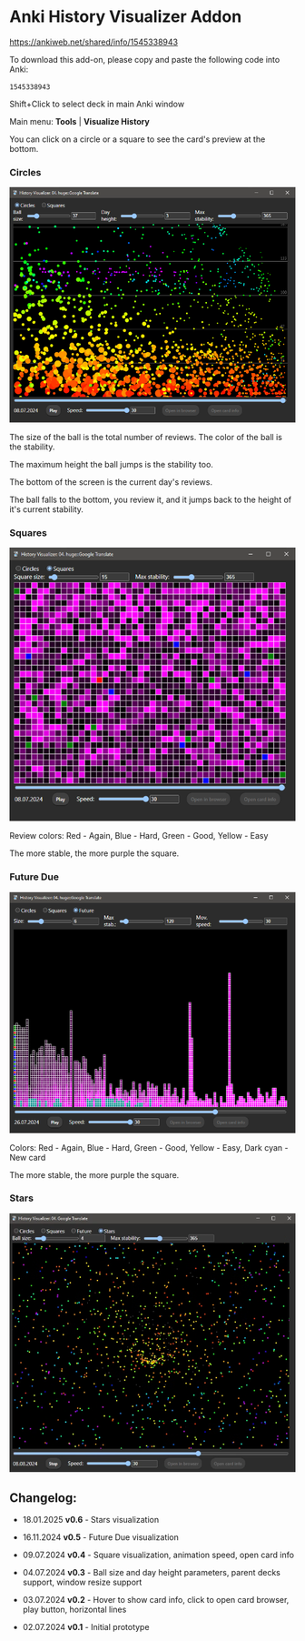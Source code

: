# Anki History Visualizer Addon

https://ankiweb.net/shared/info/1545338943

To download this add-on, please copy and paste the following code into Anki:

    1545338943

Shift+Click to select deck in main Anki window

Main menu: **Tools** | **Visualize History**

You can click on a circle or a square to see the card's preview at the bottom.

### Circles

![Screenshot 1](docs/circles.png?raw=true)

The size of the ball is the total number of reviews. The color of the ball is the stability.

The maximum height the ball jumps is the stability too.

The bottom of the screen is the current day's reviews.

The ball falls to the bottom, you review it, and it jumps back to the height of it's current stability.

### Squares

![Screenshot 2](docs/squares.png?raw=true)

Review colors: Red - Again, Blue - Hard, Green - Good, Yellow - Easy

The more stable, the more purple the square.

### Future Due

![Screenshot 3](docs/future.png?raw=true)

Colors: Red - Again, Blue - Hard, Green - Good, Yellow - Easy, Dark cyan - New card

The more stable, the more purple the square.

### Stars

![Screenshot 3](docs/stars.png?raw=true)

## Changelog:

- 18.01.2025 **v0.6** - Stars visualization

- 16.11.2024 **v0.5** - Future Due visualization

- 09.07.2024 **v0.4** - Square visualization, animation speed, open card info

- 04.07.2024 **v0.3** - Ball size and day height parameters, parent decks support, window resize support

- 03.07.2024 **v0.2** - Hover to show card info, click to open card browser, play button, horizontal lines

- 02.07.2024 **v0.1** - Initial prototype
